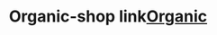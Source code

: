 <h1 align="center">Organic-shop link<a href="https://yuriipereverziev.github.io/Organic/" target="_blank">Organic</a>


